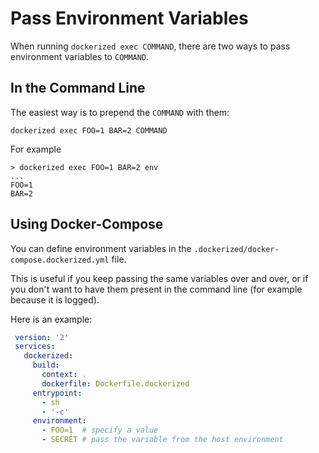 # Pass Environment Variables

When running `dockerized exec COMMAND`, there are two ways to pass environment variables to `COMMAND`.

## In the Command Line

The easiest way is to prepend the `COMMAND` with them:

```shell
dockerized exec FOO=1 BAR=2 COMMAND
```

For example
```shell
> dockerized exec FOO=1 BAR=2 env
...
FOO=1
BAR=2
```

## Using Docker-Compose

You can define environment variables in the `.dockerized/docker-compose.dockerized.yml` file.

This is useful if you keep passing the same variables over and over, or if you don't want to have them present in the command line (for example because it is logged).

Here is an example:

```yaml hl_lines="10-12"
 version: '2'
 services:
   dockerized:
     build:
       context: .
       dockerfile: Dockerfile.dockerized
     entrypoint:
       - sh
       - '-c'
     environment:
       - FOO=1  # specify a value
       - SECRET # pass the variable from the host environment
```
